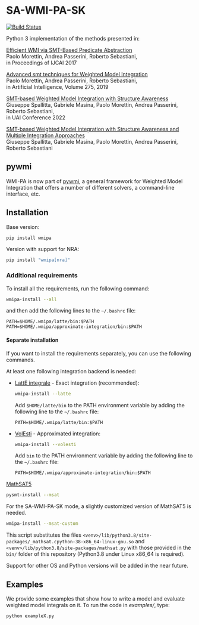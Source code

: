# SA-WMI-PA-SK

[![Build Status](https://travis-ci.org/unitn-sml/wmi-pa.svg?branch=master)](https://travis-ci.org/unitn-sml/wmi-pa)

Python 3 implementation of the methods presented in:

[Efficient WMI via SMT-Based Predicate Abstraction](https://www.ijcai.org/proceedings/2017/100)  
Paolo Morettin, Andrea Passerini, Roberto Sebastiani,  
in Proceedings of IJCAI 2017

[Advanced smt techniques for Weighted Model Integration](https://www.sciencedirect.com/science/article/abs/pii/S0004370219301213)  
Paolo Morettin, Andrea Passerini, Roberto Sebastiani,  
in Artificial Intelligence, Volume 275, 2019

[SMT-based Weighted Model Integration with Structure Awareness](https://arxiv.org/abs/2206.13856)  
Giuseppe Spallitta, Gabriele Masina, Paolo Morettin, Andrea Passerini, Roberto Sebastiani,  
in UAI Conference 2022

[SMT-based Weighted Model Integration with Structure Awareness and Multiple Integration Approaches](https://arxiv.org/abs/2302.06188)  
Giuseppe Spallitta, Gabriele Masina, Paolo Morettin, Andrea Passerini, Roberto Sebastiani

## pywmi

WMI-PA is now part of [pywmi](https://github.com/weighted-model-integration/pywmi/), a general framework for Weighted
Model Integration that offers a number of different solvers, a command-line interface, etc.

## Installation

Base version:

```bash
pip install wmipa
```

Version with support for NRA:

```bash
pip install "wmipa[nra]"
```

### Additional requirements

To install all the requirements, run the following command:

```bash
wmipa-install --all
```

and then add the following lines to the `~/.bashrc` file:

```
PATH=$HOME/.wmipa/latte/bin:$PATH
PATH=$HOME/.wmipa/approximate-integration/bin:$PATH
```

#### Separate installation

If you want to install the requirements separately, you can use the following commands.

At least one following integration backend is needed:

* [LattE integrale](https://www.math.ucdavis.edu/~latte/) - Exact integration (recommended):
  ```bash
  wmipa-install --latte
  ```
  Add `$HOME/latte/bin` to the PATH environment variable by adding the following line to the `~/.bashrc` file:
  ```
  PATH=$HOME/.wmipa/latte/bin:$PATH
  ```

* [VolEsti](https://github.com/masinag/approximate-integration) - Approximated integration:
  ```bash
  wmipa-install --volesti
  ```
  Add `bin` to the PATH environment variable by adding the following line to the `~/.bashrc` file:
  ```
  PATH=$HOME/.wmipa/approximate-integration/bin:$PATH
  ```

[MathSAT5](http://mathsat.fbk.eu/)

```bash
pysmt-install --msat
```

For the SA-WMI-PA-SK mode, a slightly customized version of MathSAT5 is needed.

```bash
wmipa-install --msat-custom
```

This script substitutes the files
`<venv>/lib/python3.8/site-packages/_mathsat.cpython-38-x86_64-linux-gnu.so` and
`<venv>/lib/python3.8/site-packages/mathsat.py`
with those provided in the `bin/` folder of this repository
(Python3.8 under Linux x86_64 is required).

Support for other OS and Python versions will be added in the near future.

## Examples

We provide some examples that show how to write a model and evaluate weighted model integrals on it.
To run the code in *examples/*, type:

    python exampleX.py
